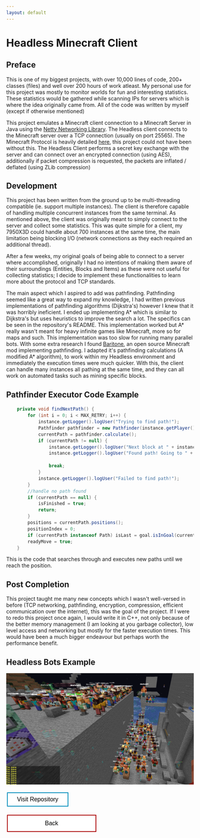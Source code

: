 ```yaml
---
layout: default
---
```


# Headless Minecraft Client

## Preface
This is one of my biggest projects, with over 10,000 lines of code, 200+ classes (files) and well over 200 hours of work atleast. My personal use for this project was mostly to monitor worlds for fun and interesting statistics. These statistics would be gathered while scanning IPs for servers which is where the idea originally came from. All of the code was written by myself (except if otherwise mentioned)

This project emulates a Minecraft client connection to a Minecraft Server in Java using the [Netty Networking Library](https://netty.io/). The Headless client connects to the Minecraft server over a TCP connection (usually on port 25565). The Minecraft Protocol is heavily detailed [here](https://wiki.vg/), this project could not have been without this. The Headless Client performs a secret key exchange with the server and can connect over an encrypted connection (using AES), additionally if packet compression is requested, the packets are inflated / deflated (using ZLib compression)

## Development



This project has been written from the ground up to be multi-threading compatible (ie. support multiple instances). The client is therefore capable of handling multiple concurrent instances from the same terminal. As mentioned above, the client was originally meant to simply connect to the server and collect some statistics. This was quite simple for a client, my 7950X3D could handle about 700 instances at the same time, the main limitation being blocking I/O (network connections as they each required an additional thread).

After a few weeks, my original goals of being able to connect to a server where accomplished, originally I had no intentions of making them aware of their surroundings (Entities, Blocks and Items) as these were not useful for collecting statistics; I decide to implement these functionalities to learn more about the protocol and TCP standards.

The main aspect which I aspired to add was pathfinding. Pathfinding seemed like a great way to expand my knowledge, I had written previous implementations of pathfinding algorithms (Dijkstra's) however I knew that it was horribly ineficient. I ended up implementing A* which is similar to Dijkstra's but uses heuristics to improve the search a lot. The specifics can be seen in the repository's README. This implementation worked but A* really wasn't meant for heavy infinite games like Minecraft, more so for maps and such. This implementation was too slow for running many parallel bots. With some extra research I found [Baritone](https://github.com/cabaletta/baritone), an open source Minecraft mod implementing pathfinding. I adapted it's pathfinding calculations (A modified A* algorithm), to work within my Headless environment and immediately the execution times were much quicker. With this, the client can handle many instances all pathing at the same time, and they can all work on automated tasks such as mining specific blocks. 

## Pathfinder Executor Code Example

```java
    private void findNextPath() {
        for (int i = 0; i < MAX_RETRY; i++) {
            instance.getLogger().logUser("Trying to find path!");
            Pathfinder pathfinder = new Pathfinder(instance.getPlayer().getBlockPos(), goal, new CalculationContext(instance.getWorld(), new BlockBreakTickCache(instance.getPlayer().getInventory())));
            currentPath = pathfinder.calculate();
            if (currentPath != null) {
                instance.getLogger().logUser("Next block at " + instance.getWorld().getBlock(currentPath.positions().getLast()));
                instance.getLogger().logUser("Found path! Going to " + currentPath.positions().getLast() + " type : " + instance.getWorld().getBlock(currentPath.positions().getLast()));

                break;
            }
            instance.getLogger().logUser("Failed to find path!");
        }
        //handle no path found
        if (currentPath == null) {
            isFinished = true;
            return;
        }
        positions = currentPath.positions();
        positionIndex = 0;
        if (currentPath instanceof Path) isLast = goal.isInGoal(currentPath.getDest());
        readyMove = true;
    }
```

This is the code that searches through and executes new paths until we reach the position.

## Post Completion

This project taught me many new concepts which I wasn't well-versed in before (TCP networking, pathfinding, encryption, compression, efficient communication over the internet), this was the goal of the project. If I were to redo this project once again, I would write it in C++, not only because of the better memory management (I am looking at you garbage collector), low level access and networking but mostly for the faster execution times. This would have been a much bigger endeavour but perhaps worth the performance benefit.


## Headless Bots Example
<img src="mcbots.png" alt="Bots">


<style>
.button {
  border: none;
  color: white;
  text-align: center;
  text-decoration: none;
  display: inline-block;
  font-size: 16px;
  margin: 4px 2px;
  cursor: pointer;
}

.repo {
 padding: 8px 25px;
 background-color: #008CBA;
} /* Blue */


.repo {
  background-color: white;
  color: black;
  border: 2px solid #008CBA;
}

.repo:hover {
  background-color: #008CBA;
  color: white;
}

.back {
  padding: 12px 100px;
  background-color: #aa0405;
} /* Red */

.back {
  background-color: white;
  color: black;
  border: 2px solid #aa0405;
}

.back:hover {
  background-color: #aa0405;
  color: white;
}
</style>

<a target="_blank" href="https://github.com/Hypericat/HeadlessMC"> <button class="button repo">Visit Repository</button></a>

<a href="./"> <button class="button back">Back</button></a>